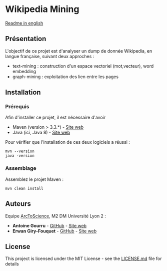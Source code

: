 # Wikipedia Mining
[Readme in english](./README.md)

## Présentation

L'objectif de ce projet est d'analyser un dump de donnée Wikipedia, en langue française, suivant deux approches : 
* text-mining : construction d'un espace vectoriel (mot,vecteur), word embedding
* graph-mining : exploitation des lien entre les pages

## Installation

### Prérequis

Afin d'installer ce projet, il est nécessaire d'avoir 
* Maven (version > 3.3.*) - [Site web](https://maven.apache.org)
* Java (ici, Java 8) - [Site web](http://www.oracle.com/technetwork/java/javase/downloads/jdk8-downloads-2133151.html)

Pour vérifier que l'installation de ces deux logiciels a réussi :

```
mvn --version
java -version
```

### Assemblage

Assemblez le projet Maven :

```
mvn clean install
```


## Auteurs
Equipe [ArcToScience](arctoscience.com), M2 DM Université Lyon 2  :

* **Antoine Gourru** - [GitHub](https://github.com/AntoineGourru) - [Site web](antoinegourru.com)
* **Erwan Giry-Fouquet**  -  [GitHub](https://github.com/Erwangf) - [Site web](erwangf.com)


## License

This project is licensed under the MIT License - see the [LICENSE.md](./LICENSE.md) file for details